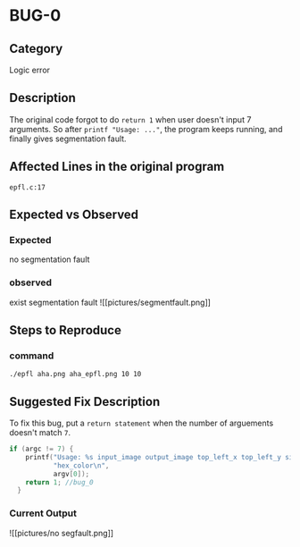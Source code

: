 # BUG-0
## Category
Logic error

## Description
The original code forgot to do `return 1` when user doesn't input 7 arguments. So after `printf "Usage: ..."`, the program keeps running, and finally gives segmentation fault.

## Affected Lines in the original program
`epfl.c:17`

## Expected vs Observed
### Expected
no segmentation fault
### observed
exist segmentation fault
![[pictures/segmentfault.png]]

## Steps to Reproduce
### command
```
./epfl aha.png aha_epfl.png 10 10
```

## Suggested Fix Description
To fix this bug, put a `return statement` when the number of arguements doesn't match `7`.
```c
if (argc != 7) {
    printf("Usage: %s input_image output_image top_left_x top_left_y size "
           "hex_color\n",
           argv[0]);
    return 1; //bug_0
  }
```

### Current Output
![[pictures/no segfault.png]]